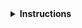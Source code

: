 <details>
<summary><strong>Instructions</strong></summary>

Thanks for contributing!

If this pull request is about a specific workshop deployment that uses this lesson, please provide the details of the workshop.

If the pull request is urgent email rsginfo@soton.ac.uk

You may delete these instructions from your comment.

\- Southampton Research Software Group
</details>
